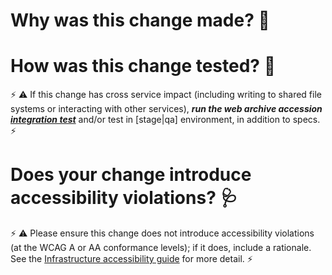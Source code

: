 # Why was this change made? 🤔



# How was this change tested? 🤨

⚡ ⚠ If this change has cross service impact (including writing to shared file systems or interacting with other services), ***run the web archive accession [integration test](https://github.com/sul-dlss/infrastructure-integration-test)*** and/or test in [stage|qa] environment, in addition to specs. ⚡



# Does your change introduce accessibility violations? 🩺

⚡ ⚠ Please ensure this change does not introduce accessibility violations (at the WCAG A or AA conformance levels); if it does, include a rationale. See the [Infrastructure accessibility guide](https://github.com/sul-dlss/DeveloperPlaybook/blob/main/best-practices/infra-accessibility.md) for more detail. ⚡



